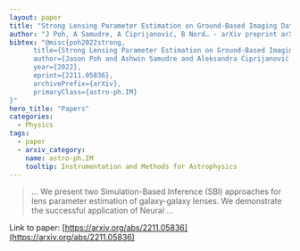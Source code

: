 ```yaml
---
layout: paper
title: "Strong Lensing Parameter Estimation on Ground-Based Imaging Data Using Simulation-Based Inference"
author: "J Poh, A Samudre, A Ćiprijanović, B Nord… - arXiv preprint arXiv …, 2022 - arxiv.org"
bibtex: "@misc{poh2022strong,
      title={Strong Lensing Parameter Estimation on Ground-Based Imaging Data Using Simulation-Based Inference}, 
      author={Jason Poh and Ashwin Samudre and Aleksandra Ćiprijanović and Brian Nord and Gourav Khullar and Dimitrios Tanoglidis and Joshua A. Frieman},
      year={2022},
      eprint={2211.05836},
      archivePrefix={arXiv},
      primaryClass={astro-ph.IM}
}"
hero_title: "Papers"
categories:
  - Physics
tags:
  - paper
  - arxiv_category:
    name: astro-ph.IM
    tooltip: Instrumentation and Methods for Astrophysics
---
```

>… We present two Simulation-Based Inference (SBI) approaches for lens parameter estimation of galaxy-galaxy lenses. We demonstrate the successful application of Neural …

Link to paper: [https://arxiv.org/abs/2211.05836](https://arxiv.org/abs/2211.05836)


